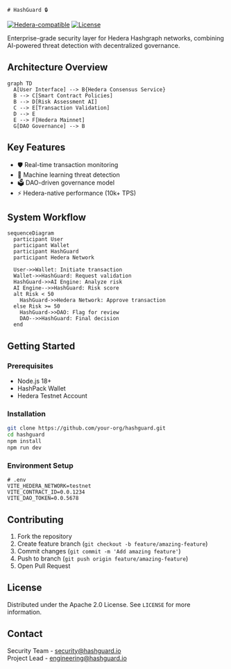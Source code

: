                                                                                                                                                                                                                                                                                                                         # HashGuard 🔒

[![Hedera-compatible](https://img.shields.io/badge/Hedera-HIP--27-blue)](https://hedera.com)
[![License](https://img.shields.io/badge/License-Apache_2.0-blue.svg)](https://opensource.org/licenses/Apache-2.0)

Enterprise-grade security layer for Hedera Hashgraph networks, combining AI-powered threat detection with decentralized governance.

## Architecture Overview

```mermaid
graph TD
  A[User Interface] --> B{Hedera Consensus Service}
  B --> C[Smart Contract Policies]
  B --> D[Risk Assessment AI]
  C --> E[Transaction Validation]
  D --> E
  E --> F[Hedera Mainnet]
  G[DAO Governance] --> B
```

## Key Features

- 🛡️ Real-time transaction monitoring
- 🧠 Machine learning threat detection
- 🗳️ DAO-driven governance model
- ⚡ Hedera-native performance (10k+ TPS)

## System Workflow

```mermaid
sequenceDiagram
  participant User
  participant Wallet
  participant HashGuard
  participant Hedera Network

  User->>Wallet: Initiate transaction
  Wallet->>HashGuard: Request validation
  HashGuard->>AI Engine: Analyze risk
  AI Engine-->>HashGuard: Risk score
  alt Risk < 50
    HashGuard->>Hedera Network: Approve transaction
  else Risk >= 50
    HashGuard->>DAO: Flag for review
    DAO-->>HashGuard: Final decision
  end
```

## Getting Started

### Prerequisites

- Node.js 18+
- HashPack Wallet
- Hedera Testnet Account

### Installation

```bash
git clone https://github.com/your-org/hashguard.git
cd hashguard
npm install
npm run dev
```

### Environment Setup

```env
# .env
VITE_HEDERA_NETWORK=testnet
VITE_CONTRACT_ID=0.0.1234
VITE_DAO_TOKEN=0.0.5678
```

## Contributing

1. Fork the repository
2. Create feature branch (`git checkout -b feature/amazing-feature`)
3. Commit changes (`git commit -m 'Add amazing feature'`)
4. Push to branch (`git push origin feature/amazing-feature`)
5. Open Pull Request

## License

Distributed under the Apache 2.0 License. See `LICENSE` for more information.

## Contact

Security Team - security@hashguard.io  
Project Lead - engineering@hashguard.io
